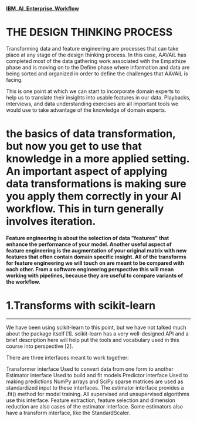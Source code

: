 



**[IBM_AI_Enterprise_Workflow](https://www.coursera.org/specializations/ibm-ai-workflow?)**


# THE DESIGN THINKING PROCESS
Transforming data and feature engineering are processes that can take place at any stage of the design thinking process. In this case, AAVAiL has completed most of the data gathering work associated with the Empathize phase and is moving on to the Define phase where information and data are being sorted and organized in order to define the challenges that AAVAiL is facing.

This is one point at which we can start to incorporate domain experts to help us to translate their insights into usable features in our data. Playbacks, interviews, and data understanding exercises are all important tools we would use to take advantage of the knowledge of domain experts.


# the basics of data transformation, but now you get to use that knowledge in a more applied setting. An important aspect of applying data transformations is making sure you apply them correctly in your AI workflow. This in turn generally involves iteration.

#### Feature engineering is about the selection of data "features" that enhance the performance of your model. Another useful aspect of feature engineering is the augmentation of your original matrix with new features that often contain domain specific insight. All of the transforms for feature engineering we will touch on are meant to be compared with each other. From a software engineering perspective this will mean working with pipelines, because they are useful to compare variants of the workflow.



# 1.Transforms with scikit-learn
---------------------------------

We have been using scikit-learn to this point, but we have not talked much about the package itself [1]. scikit-learn has a very well-designed API and a brief description here will help put the tools and vocabulary used in this course into perspective [2].

There are three interfaces meant to work together:

Transformer interface
Used to convert data from one form to another
Estimator interface
Used to build and fit models
Predictor interface
Used to making predictions
NumPy arrays and SciPy sparse matrices are used as standardized input to these interfaces. The estimator interface provides  a .fit() method for model training. All supervised and unsupervised algorithms use this interface. Feature extraction, feature selection and dimension reduction are also cases of the estimator interface. Some estimators also have a transform interface, like the StandardScaler.